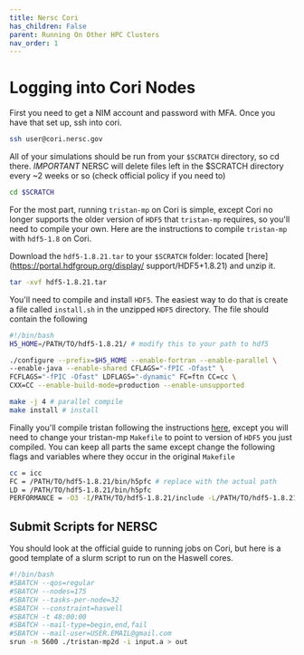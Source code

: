 ```yaml
---
title: Nersc Cori
has_children: False
parent: Running On Other HPC Clusters
nav_order: 1
---
```


#  Logging into Cori Nodes
First you need to get a NIM account and password with MFA. Once you have that
set up, ssh into cori.
```bash
ssh user@cori.nersc.gov
```
All of your simulations should be run from your `$SCRATCH` directory, so cd
there. *IMPORTANT* NERSC will delete files left in the $SCRATCH directory every
~2 weeks or so (check official policy if you need to)
```bash
cd $SCRATCH
```

For the most part, running `tristan-mp` on Cori is simple, except Cori no longer
supports the older version of `HDF5` that `tristan-mp` requires, so you'll need
to compile your own. Here are the instructions to compile `tristan-mp` with
`hdf5-1.8` on Cori.

Download the `hdf5-1.8.21.tar` to your `$SCRATCH` folder: located [here](https://portal.hdfgroup.org/display/ support/HDF5+1.8.21) and unzip it.
```bash
tar -xvf hdf5-1.8.21.tar
```

You'll need to compile and install `HDF5`. The easiest way to do that is create a
file called `install.sh` in the unzipped `HDF5` directory. The file should contain
the following
```bash
#!/bin/bash
H5_HOME=/PATH/TO/hdf5-1.8.21/ # modify this to your path to hdf5

./configure --prefix=$H5_HOME --enable-fortran --enable-parallel \
--enable-java --enable-shared CFLAGS="-fPIC -Ofast" \
FCFLAGS="-fPIC -Ofast" LDFLAGS="-dynamic" FC=ftn CC=cc \
CXX=CC --enable-build-mode=production --enable-unsupported

make -j 4 # parallel compile
make install # install
```
Finally you'll compile tristan following the instructions
[here](/tristan-mp-pitp/GettingStarted/Downloading-and-compiling-tristan),
except you will need to change your tristan-mp `Makefile` to point to version
of `HDF5` you just compiled. You can keep all parts the same except change the
following flags and variables where they occur in the original `Makefile`
```bash
cc = icc
FC = /PATH/TO/hdf5-1.8.21/bin/h5pfc # replace with the actual path
LD = /PATH/TO/hdf5-1.8.21/bin/h5pfc
PERFORMANCE = -O3 -I/PATH/TO/hdf5-1.8.21/include -L/PATH/TO/hdf5-1.8.21/lib
```


## Submit Scripts for NERSC

You should look at the official guide to running jobs on Cori, but here is a
good template of a slurm script to run on the Haswell cores.
```bash
#!/bin/bash
#SBATCH --qos=regular
#SBATCH --nodes=175
#SBATCH --tasks-per-node=32
#SBATCH --constraint=haswell
#SBATCH -t 48:00:00                                                             
#SBATCH --mail-type=begin,end,fail
#SBATCH --mail-user=USER.EMAIL@gmail.com
srun -n 5600 ./tristan-mp2d -i input.a > out
```
